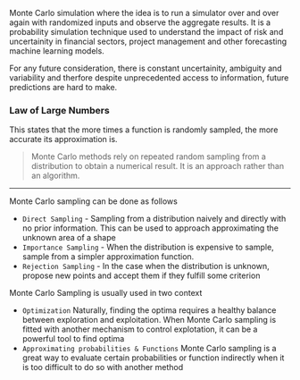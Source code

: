 Monte Carlo simulation where the idea is to run a simulator over and over again with randomized inputs and observe the aggregate results. It is a probability simulation technique used to understand the impact of risk and uncertainity in financial sectors, project management and other forecasting machine learning models.

For any future consideration, there is constant uncertainity, ambiguity and variability and therfore despite unprecedented access to information, future predictions are hard to make.

### Law of Large Numbers

This states that the more times a function is randomly sampled, the more accurate its approximation is. 

> Monte Carlo methods rely on repeated random sampling from a distribution to obtain a numerical result. It is an approach rather than an algorithm. 

---
Monte Carlo sampling can be done as follows
- `Direct Sampling` - Sampling from a distribution naively and directly with no prior information. This can be used to approach approximating the unknown area of a shape
- `Importance Sampling` - When the distribution is expensive to sample, sample from a simpler approximation function. 
- `Rejection Sampling` - In the case when the distribution is unknown, propose new points and accept them if they fulfill some criterion

Monte Carlo Sampling is usually used in two context
- `Optimization` Naturally, finding the optima requires a healthy balance between exploration and exploitation. When Monte Carlo sampling is fitted with another mechanism to control explotation, it can be a powerful tool to find optima
- `Approximating probabilities & Functions` Monte Carlo sampling is a great way to evaluate certain probabilities or function indirectly when it is too difficult to do so with another method